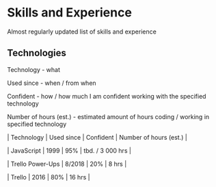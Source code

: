 # Skills and Experience
Almost regularly updated list of skills and experience

## Technologies

Technology - what

Used since - when / from when

Confident - how / how much I am confident working with the specified technology

Number of hours (est.) - estimated amount of hours coding / working in specified technology



| Technology | Used since | Confident | Number of hours (est.) |

| JavaScript | 1999 | 95% | tbd. / 3 000 hrs |

| Trello Power-Ups | 8/2018 | 20% | 8 hrs |

| Trello | 2016 | 80% | 16 hrs |
